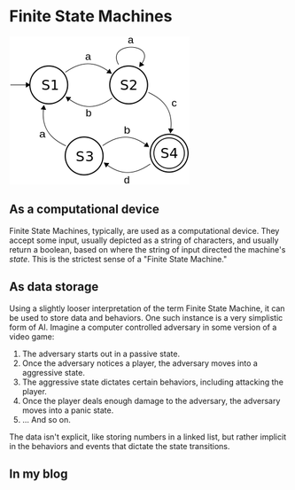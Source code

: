 # Finite State Machines

![Finite State Machine](presentation1/fsm.png)

## As a computational device
Finite State Machines, typically, are used as a computational device. They accept some input, usually depicted as a string of characters, and usually return a boolean, based on where the string of input directed the machine's *state*. This is the strictest sense of a "Finite State Machine."

## As data storage
Using a slightly looser interpretation of the term Finite State Machine, it can be used to store data and behaviors. One such instance is a very simplistic form of AI. Imagine a computer controlled adversary in some version of a video game:
1. The adversary starts out in a passive state.
  2. Once the adversary notices a player, the adversary moves into a aggressive state.
3. The aggressive state dictates certain behaviors, including attacking the player.
  4. Once the player deals enough damage to the adversary, the adversary moves into a panic state.
5. ... And so on.

The data isn't explicit, like storing numbers in a linked list, but rather implicit in the behaviors and events that dictate the state transitions.

## In my blog